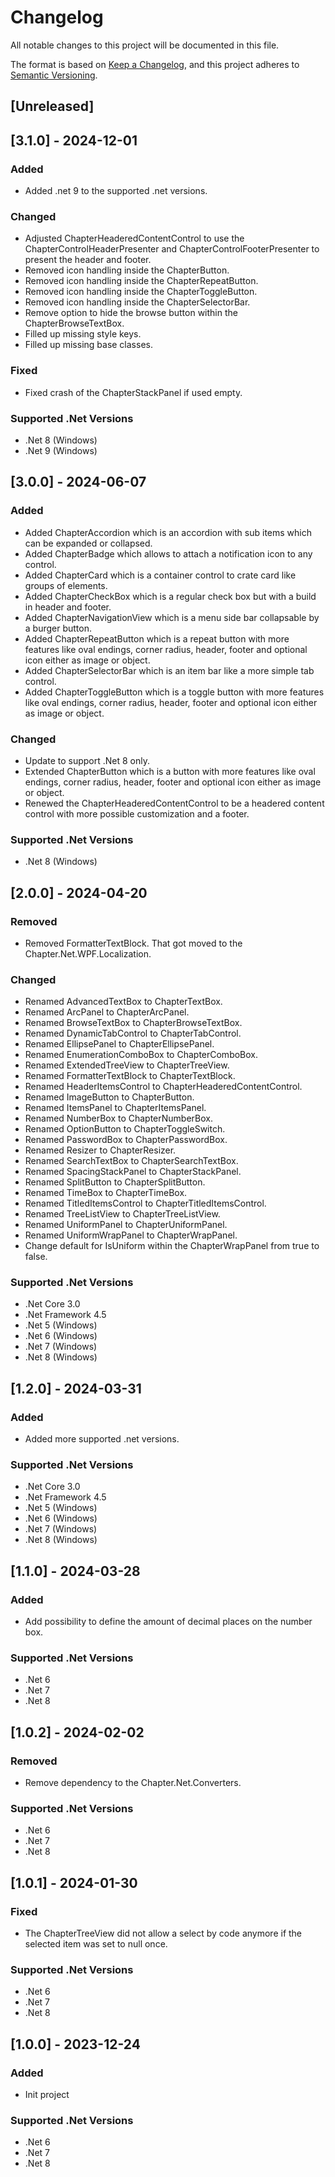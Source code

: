# Changelog

All notable changes to this project will be documented in this file.

The format is based on [Keep a Changelog](https://keepachangelog.com/en/1.1.0/),
and this project adheres to [Semantic Versioning](https://semver.org/spec/v2.0.0.html).

## [Unreleased]

## [3.1.0] - 2024-12-01
### Added
- Added .net 9 to the supported .net versions.
### Changed
- Adjusted ChapterHeaderedContentControl to use the ChapterControlHeaderPresenter and ChapterControlFooterPresenter to present the header and footer.
- Removed icon handling inside the ChapterButton.
- Removed icon handling inside the ChapterRepeatButton.
- Removed icon handling inside the ChapterToggleButton.
- Removed icon handling inside the ChapterSelectorBar.
- Remove option to hide the browse button within the ChapterBrowseTextBox.
- Filled up missing style keys.
- Filled up missing base classes.
### Fixed
- Fixed crash of the ChapterStackPanel if used empty.
### Supported .Net Versions
- .Net 8 (Windows)
- .Net 9 (Windows)

## [3.0.0] - 2024-06-07
### Added
- Added ChapterAccordion which is an accordion with sub items which can be expanded or collapsed.
- Added ChapterBadge which allows to attach a notification icon to any control.
- Added ChapterCard which is a container control to crate card like groups of elements.
- Added ChapterCheckBox which is a regular check box but with a build in header and footer.
- Added ChapterNavigationView which is a menu side bar collapsable by a burger button.
- Added ChapterRepeatButton which is a repeat button with more features like oval endings, corner radius, header, footer and optional icon either as image or object.
- Added ChapterSelectorBar which is an item bar like a more simple tab control.
- Added ChapterToggleButton which is a toggle button with more features like oval endings, corner radius, header, footer and optional icon either as image or object.
### Changed
- Update to support .Net 8 only.
- Extended ChapterButton which is a button with more features like oval endings, corner radius, header, footer and optional icon either as image or object.
- Renewed the ChapterHeaderedContentControl to be a headered content control with more possible customization and a footer.
### Supported .Net Versions
- .Net 8 (Windows)

## [2.0.0] - 2024-04-20
### Removed
- Removed FormatterTextBlock. That got moved to the Chapter.Net.WPF.Localization.
### Changed
- Renamed AdvancedTextBox to ChapterTextBox.
- Renamed ArcPanel to ChapterArcPanel.
- Renamed BrowseTextBox to ChapterBrowseTextBox.
- Renamed DynamicTabControl to ChapterTabControl.
- Renamed EllipsePanel to ChapterEllipsePanel.
- Renamed EnumerationComboBox to ChapterComboBox.
- Renamed ExtendedTreeView to ChapterTreeView.
- Renamed FormatterTextBlock to ChapterTextBlock.
- Renamed HeaderItemsControl to ChapterHeaderedContentControl.
- Renamed ImageButton to ChapterButton.
- Renamed ItemsPanel to ChapterItemsPanel.
- Renamed NumberBox to ChapterNumberBox.
- Renamed OptionButton to ChapterToggleSwitch.
- Renamed PasswordBox to ChapterPasswordBox.
- Renamed Resizer to ChapterResizer.
- Renamed SearchTextBox to ChapterSearchTextBox.
- Renamed SpacingStackPanel to ChapterStackPanel.
- Renamed SplitButton to ChapterSplitButton.
- Renamed TimeBox to ChapterTimeBox.
- Renamed TitledItemsControl to ChapterTitledItemsControl.
- Renamed TreeListView to ChapterTreeListView.
- Renamed UniformPanel to ChapterUniformPanel.
- Renamed UniformWrapPanel to ChapterWrapPanel.
- Change default for IsUniform within the ChapterWrapPanel from true to false.
### Supported .Net Versions
- .Net Core 3.0
- .Net Framework 4.5
- .Net 5 (Windows)
- .Net 6 (Windows)
- .Net 7 (Windows)
- .Net 8 (Windows)

## [1.2.0] - 2024-03-31
### Added
- Added more supported .net versions.
### Supported .Net Versions
- .Net Core 3.0
- .Net Framework 4.5
- .Net 5 (Windows)
- .Net 6 (Windows)
- .Net 7 (Windows)
- .Net 8 (Windows)

## [1.1.0] - 2024-03-28
### Added
- Add possibility to define the amount of decimal places on the number box.
### Supported .Net Versions
- .Net 6
- .Net 7
- .Net 8

## [1.0.2] - 2024-02-02
### Removed
- Remove dependency to the Chapter.Net.Converters.
### Supported .Net Versions
- .Net 6
- .Net 7
- .Net 8

## [1.0.1] - 2024-01-30
### Fixed
- The ChapterTreeView did not allow a select by code anymore if the selected item was set to null once.
### Supported .Net Versions
- .Net 6
- .Net 7
- .Net 8

## [1.0.0] - 2023-12-24
### Added
- Init project
### Supported .Net Versions
- .Net 6
- .Net 7
- .Net 8
